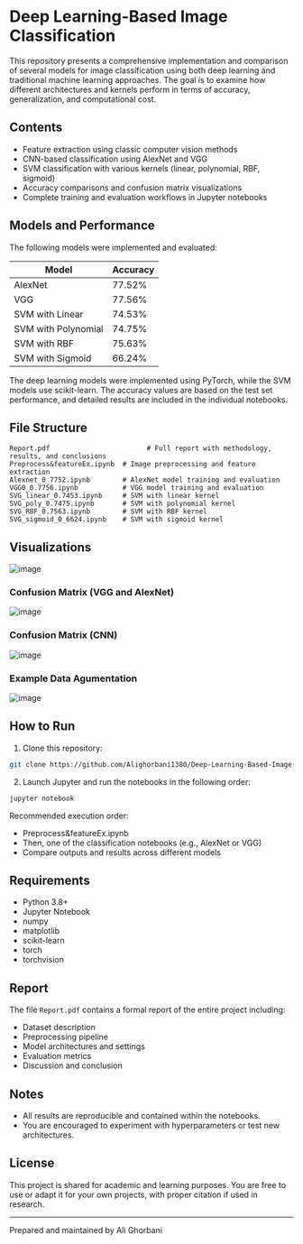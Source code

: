 
# Deep Learning-Based Image Classification

This repository presents a comprehensive implementation and comparison of several models for image classification using both deep learning and traditional machine learning approaches. The goal is to examine how different architectures and kernels perform in terms of accuracy, generalization, and computational cost.

## Contents

- Feature extraction using classic computer vision methods
- CNN-based classification using AlexNet and VGG
- SVM classification with various kernels (linear, polynomial, RBF, sigmoid)
- Accuracy comparisons and confusion matrix visualizations
- Complete training and evaluation workflows in Jupyter notebooks

## Models and Performance

The following models were implemented and evaluated:

| Model                | Accuracy |
|---------------------|----------|
| AlexNet             | 77.52%   |
| VGG                 | 77.56%   |
| SVM with Linear     | 74.53%   |
| SVM with Polynomial | 74.75%   |
| SVM with RBF        | 75.63%   |
| SVM with Sigmoid    | 66.24%   |

The deep learning models were implemented using PyTorch, while the SVM models use scikit-learn. The accuracy values are based on the test set performance, and detailed results are included in the individual notebooks.

## File Structure

```
Report.pdf                        # Full report with methodology, results, and conclusions
Preprocess&featureEx.ipynb  # Image preprocessing and feature extraction
Alexnet_0_7752.ipynb        # AlexNet model training and evaluation
VGG0_0.7756.ipynb           # VGG model training and evaluation
SVG_linear_0.7453.ipynb     # SVM with linear kernel
SVG_poly_0.7475.ipynb       # SVM with polynomial kernel
SVG_RBF_0.7563.ipynb        # SVM with RBF kernel
SVG_sigmoid_0_6624.ipynb    # SVM with sigmoid kernel

```
## Visualizations

![image](https://github.com/user-attachments/assets/c033024b-eeca-42cd-911e-f0213605d567)


### Confusion Matrix (VGG and AlexNet)
![image](https://github.com/user-attachments/assets/3d9f07a3-0081-49a3-a5fd-1dcaa60f60a5)

### Confusion Matrix (CNN)
![image](https://github.com/user-attachments/assets/0f865872-ecaa-463b-9a3a-8d10230ebf54)


### Example Data Agumentation
![image](https://github.com/user-attachments/assets/2f1847c6-f435-466d-b2b3-b1a27fc80ef9)



## How to Run

1. Clone this repository:

```bash
git clone https://github.com/Alighorbani1380/Deep-Learning-Based-Image-Classification
```

2. Launch Jupyter and run the notebooks in the following order:

```bash
jupyter notebook
```

Recommended execution order:
- Preprocess&featureEx.ipynb
- Then, one of the classification notebooks (e.g., AlexNet or VGG)
- Compare outputs and results across different models

## Requirements

- Python 3.8+
- Jupyter Notebook
- numpy
- matplotlib
- scikit-learn
- torch
- torchvision


## Report

The file `Report.pdf` contains a formal report of the entire project including:
- Dataset description
- Preprocessing pipeline
- Model architectures and settings
- Evaluation metrics
- Discussion and conclusion

## Notes

- All results are reproducible and contained within the notebooks.
- You are encouraged to experiment with hyperparameters or test new architectures.

## License

This project is shared for academic and learning purposes. You are free to use or adapt it for your own projects, with proper citation if used in research.

---

Prepared and maintained by Ali Ghorbani
